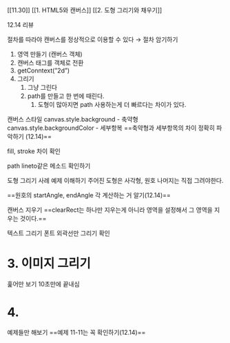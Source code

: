 [[11.30]]
[[1. HTML5와 캔버스]]
[[2. 도형 그리기와 채우기]]
  
12.14 리뷰
  
절차를 따라야 캔버스를 정상적으로 이용할 수 있다 → 절차 암기하기
  
1. 영역 만들기 (캔버스 객체)
2. 캔버스 태그를 객체로 전환
3. getConntext(”2d”)
4. 그리기
    1. 그냥 그린다
    2. path를 만들고 한 번에 때린다.
        1. 도형이 많아지면 path 사용하는게 더 빠르다는 차이가 있다.
  
캔버스 스타일
canvas.style.background - 축약형
canvas.style.backgroundColor - 세부항복
==축약형과 세부항목의 차이 정확히 파악하기 (12.14)==
  
fill, stroke 차이 확인
  
path
lineto같은 메소드 확인하기
  
도형 그리기 사례 예제 이해하기
주어진 도형은 사각형, 원호
나머지는 직접 그려야한다.
  
==원호의 startAngle, endAngle 각 계산하는 거 알기(12.14)==
  
캔버스 지우기
==clearRect는 하나만 지우는게 아니라 영역을 설정해서 그 영역을 지우는 것이다.==
  
텍스트 그리기
폰트
외곽선만 그리기 확인
  
# 3. 이미지 그리기
훑어만 보기 10초만에 끝내심
  
# 4.
예제들만 해보기
==예제 11-11는 꼭 확인하기(12.14)==